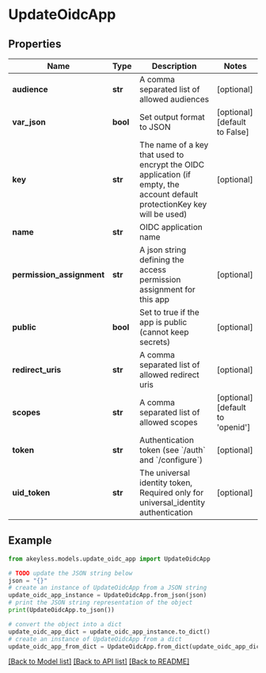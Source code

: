 # UpdateOidcApp


## Properties

Name | Type | Description | Notes
------------ | ------------- | ------------- | -------------
**audience** | **str** | A comma separated list of allowed audiences | [optional] 
**var_json** | **bool** | Set output format to JSON | [optional] [default to False]
**key** | **str** | The name of a key that used to encrypt the OIDC application (if empty, the account default protectionKey key will be used) | [optional] 
**name** | **str** | OIDC application name | 
**permission_assignment** | **str** | A json string defining the access permission assignment for this app | [optional] 
**public** | **bool** | Set to true if the app is public (cannot keep secrets) | [optional] 
**redirect_uris** | **str** | A comma separated list of allowed redirect uris | [optional] 
**scopes** | **str** | A comma separated list of allowed scopes | [optional] [default to 'openid']
**token** | **str** | Authentication token (see &#x60;/auth&#x60; and &#x60;/configure&#x60;) | [optional] 
**uid_token** | **str** | The universal identity token, Required only for universal_identity authentication | [optional] 

## Example

```python
from akeyless.models.update_oidc_app import UpdateOidcApp

# TODO update the JSON string below
json = "{}"
# create an instance of UpdateOidcApp from a JSON string
update_oidc_app_instance = UpdateOidcApp.from_json(json)
# print the JSON string representation of the object
print(UpdateOidcApp.to_json())

# convert the object into a dict
update_oidc_app_dict = update_oidc_app_instance.to_dict()
# create an instance of UpdateOidcApp from a dict
update_oidc_app_from_dict = UpdateOidcApp.from_dict(update_oidc_app_dict)
```
[[Back to Model list]](../README.md#documentation-for-models) [[Back to API list]](../README.md#documentation-for-api-endpoints) [[Back to README]](../README.md)


